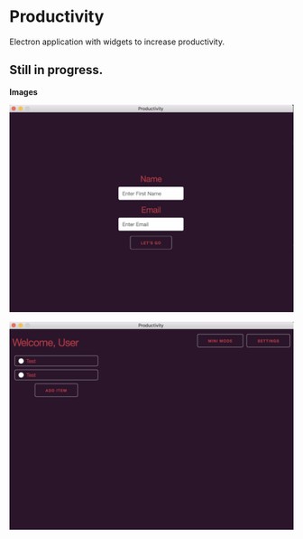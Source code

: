 # Productivity
Electron application with widgets to increase productivity.

## Still in progress.

**Images**

<img src="res/a.png"
     alt="First Image"/>

<img src="res/b.png"
       alt="Second Image"/>
